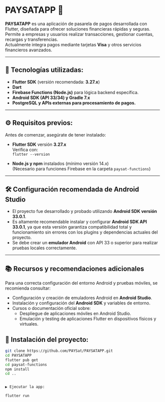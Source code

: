 # PAYSATAPP 🚀

**PAYSATAPP** es una aplicación de pasarela de pagos desarrollada con Flutter, diseñada para ofrecer soluciones financieras rápidas y seguras.  
Permite a empresas y usuarios realizar transacciones, gestionar cuentas, recargas y transferencias.  
Actualmente integra pagos mediante tarjetas **Visa** y otros servicios financieros avanzados.

---

## 📱 Tecnologías utilizadas:

- **Flutter SDK** (versión recomendada: **3.27.x**)
- **Dart**
- **Firebase Functions (Node.js)** para lógica backend específica.
- **Android SDK (API 33/34) y Gradle 7.x**
- **PostgreSQL y APIs externas para procesamiento de pagos.**

---

## ⚙️ Requisitos previos:

Antes de comenzar, asegúrate de tener instalado:

- **Flutter SDK** versión **3.27.x**  
  Verifica con:  
  `flutter --version`


- **Node.js y npm** instalados (mínimo versión 14.x)  
  (Necesario para funciones Firebase en la carpeta `paysat-functions`)

---
## 🛠️ Configuración recomendada de Android Studio

- El proyecto fue desarrollado y probado utilizando **Android SDK versión 33.0.1**.
- Es altamente recomendable instalar y configurar **Android SDK API 33.0.1**, ya que esta versión garantiza compatibilidad total y funcionamiento sin errores con los plugins y dependencias actuales del proyecto.
- Se debe crear un **emulador Android** con API 33 o superior para realizar pruebas locales correctamente.

---

## 📚 Recursos y recomendaciones adicionales

Para una correcta configuración del entorno Android y pruebas móviles, se recomienda consultar:

- Configuración y creación de emuladores Android en **Android Studio**.
- Instalación y configuración del **Android SDK** y variables de entorno.
- Cursos o documentación oficial sobre:
  - Despliegue de aplicaciones móviles en Android Studio.
  - Emulación y testing de aplicaciones Flutter en dispositivos físicos y virtuales.

## 🚀 Instalación del proyecto:

```bash
git clone https://github.com/PAYSat/PAYSATAPP.git
cd PAYSATAPP
flutter pub get
cd paysat-functions
npm install
cd ..


▶️ Ejecutar la app:

flutter run
